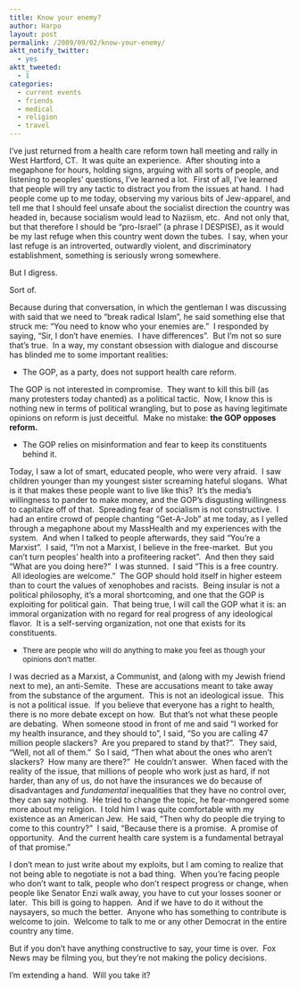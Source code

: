 ```yaml
---
title: Know your enemy?
author: Harpo
layout: post
permalink: /2009/09/02/know-your-enemy/
aktt_notify_twitter:
  - yes
aktt_tweeted:
  - 1
categories:
  - current events
  - friends
  - medical
  - religion
  - travel
---
```

I&#8217;ve just returned from a health care reform town hall meeting and rally in West Hartford, CT.  It was quite an experience.  After shouting into a megaphone for hours, holding signs, arguing with all sorts of people, and listening to peoples&#8217; questions, I&#8217;ve learned a lot.  First of all, I&#8217;ve learned that people will try any tactic to distract you from the issues at hand.  I had people come up to me today, observing my various bits of Jew-apparel, and tell me that I should feel unsafe about the socialist direction the country was headed in, because socialism would lead to Naziism, etc.  And not only that, but that therefore I should be &#8220;pro-Israel&#8221; (a phrase I DESPISE), as it would be my last refuge when this country went down the tubes.  I say, when your last refuge is an introverted, outwardly violent, and discriminatory establishment, something is seriously wrong somewhere.

But I digress.

Sort of.

Because during that conversation, in which the gentleman I was discussing with said that we need to &#8220;break radical Islam&#8221;, he said something else that struck me: &#8220;You need to know who your enemies are.&#8221;  I responded by saying, &#8220;Sir, I don&#8217;t have enemies.  I have differences&#8221;.  But I&#8217;m not so sure that&#8217;s true.  In a way, my constant obsession with dialogue and discourse has blinded me to some important realities:

*   The GOP, as a party, does not support health care reform.

The GOP is not interested in compromise.  They want to kill this bill (as many protesters today chanted) as a political tactic.  Now, I know this is nothing new in terms of political wrangling, but to pose as having legitimate opinions on reform is just deceitful.  Make no mistake: **the GOP opposes reform.**

*   The GOP relies on misinformation and fear to keep its constituents behind it.

Today, I saw a lot of smart, educated people, who were very afraid.  I saw children younger than my youngest sister screaming hateful slogans.  What is it that makes these people want to live like this?  It&#8217;s the media&#8217;s willingness to pander to make money, and the GOP&#8217;s disgusting willingness to capitalize off of that.  Spreading fear of socialism is not constructive.  I had an entire crowd of people chanting &#8220;Get-A-Job&#8221; at me today, as I yelled through a megaphone about my MassHealth and my experiences with the system.  And when I talked to people afterwards, they said &#8220;You&#8217;re a Marxist&#8221;.  I said, &#8220;I&#8217;m not a Marxist, I believe in the free-market.  But you can&#8217;t turn peoples&#8217; health into a profiteering racket&#8221;.  And then they said &#8220;What are you doing here?&#8221;  I was stunned.  I said &#8220;This is a free country.  All ideologies are welcome.&#8221;  The GOP should hold itself in higher esteem than to court the values of xenophobes and racists.  Being insular is not a political philosophy, it&#8217;s a moral shortcoming, and one that the GOP is exploiting for political gain.  That being true, I will call the GOP what it is: an immoral organization with no regard for real progress of any ideological flavor.  It is a self-serving organization, not one that exists for its constituents.

*   <span style="font-size: small;"><span>There are people who will do anything to make you feel as though your opinions don&#8217;t matter.</span></span>

I was decried as a Marxist, a Communist, and (along with my Jewish friend next to me), an anti-Semite.  These are accusations meant to take away from the substance of the argument.  This is not an ideological issue.  This is not a political issue.  If you believe that everyone has a right to health, there is no more debate except on how.  But that&#8217;s not what these people are debating.  When someone stood in front of me and said &#8220;I worked for my health insurance, and they should to&#8221;, I said, &#8220;So you are calling 47 million people slackers?  Are you prepared to stand by that?&#8221;.  They said, &#8220;Well, not all of them.&#8221;  So I said, &#8220;Then what about the ones who aren&#8217;t slackers?  How many are there?&#8221;  He couldn&#8217;t answer.  When faced with the reality of the issue, that millions of people who work just as hard, if not harder, than any of us, do not have the insurances we do because of disadvantages and *fundamental* inequalities that they have no control over, they can say nothing.  He tried to change the topic, he fear-mongered some more about my religion.  I told him I was quite comfortable with my existence as an American Jew.  He said, &#8220;Then why do people die trying to come to this country?&#8221;  I said, &#8220;Because there is a promise.  A promise of opportunity.  And the current health care system is a fundamental betrayal of that promise.&#8221;

I don&#8217;t mean to just write about my exploits, but I am coming to realize that not being able to negotiate is not a bad thing.  When you&#8217;re facing people who don&#8217;t want to talk, people who don&#8217;t respect progress or change, when people like Senator Enzi walk away, you have to cut your losses sooner or later.  This bill is going to happen.  And if we have to do it without the naysayers, so much the better.  Anyone who has something to contribute is welcome to join.  Welcome to talk to me or any other Democrat in the entire country any time.

But if you don&#8217;t have anything constructive to say, your time is over.  Fox News may be filming you, but they&#8217;re not making the policy decisions.

I&#8217;m extending a hand.  Will you take it?